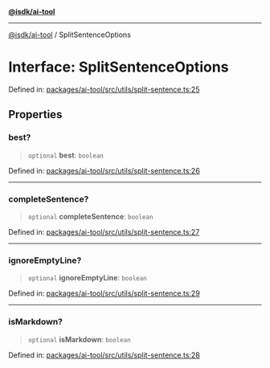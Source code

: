 [**@isdk/ai-tool**](../README.md)

***

[@isdk/ai-tool](../globals.md) / SplitSentenceOptions

# Interface: SplitSentenceOptions

Defined in: [packages/ai-tool/src/utils/split-sentence.ts:25](https://github.com/isdk/ai-tool.js/blob/077730e62e6c723611b64a587e36b69766741af4/src/utils/split-sentence.ts#L25)

## Properties

### best?

> `optional` **best**: `boolean`

Defined in: [packages/ai-tool/src/utils/split-sentence.ts:26](https://github.com/isdk/ai-tool.js/blob/077730e62e6c723611b64a587e36b69766741af4/src/utils/split-sentence.ts#L26)

***

### completeSentence?

> `optional` **completeSentence**: `boolean`

Defined in: [packages/ai-tool/src/utils/split-sentence.ts:27](https://github.com/isdk/ai-tool.js/blob/077730e62e6c723611b64a587e36b69766741af4/src/utils/split-sentence.ts#L27)

***

### ignoreEmptyLine?

> `optional` **ignoreEmptyLine**: `boolean`

Defined in: [packages/ai-tool/src/utils/split-sentence.ts:29](https://github.com/isdk/ai-tool.js/blob/077730e62e6c723611b64a587e36b69766741af4/src/utils/split-sentence.ts#L29)

***

### isMarkdown?

> `optional` **isMarkdown**: `boolean`

Defined in: [packages/ai-tool/src/utils/split-sentence.ts:28](https://github.com/isdk/ai-tool.js/blob/077730e62e6c723611b64a587e36b69766741af4/src/utils/split-sentence.ts#L28)
